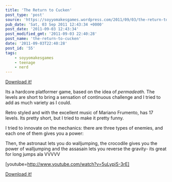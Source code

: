 ```yaml
---
title: 'The Return to Cucken'
post_type: 'post'
source: 'https://soyyomakesgames.wordpress.com/2011/09/03/the-return-to-cucken/'
pub_date: 'Sat, 03 Sep 2011 12:43:34 +0000'
post_date: '2011-09-03 12:43:34'
post_modified_gmt: '2011-09-03 22:40:28'
post_name: 'the-return-to-cucken'
date: '2011-09-03T22:40:28'
post_id: '55'
tags:
    - soyyomakesgames
    - teenage
    - nerd
---
```

<a title="The Return to Cucken" href="http://gamejolt.com/freeware/games/platformer/the-return-to-cucken/5805/" target="_blank">Download it!</a>

Its a hardcore platformer game, based on the idea of <em>permadeath. </em>The levels are short to bring a sensation of continuous challenge and I tried to add as much variety as I could.

Retro styled and with the excellent music of Mariano Frumento, has 17 levels. Its pretty short, but I tried to make it pretty funny.

I tried to innovate on the mechanics: there are three types of enemies, and each one of them gives you a power:

Then, the astronaut lets you do walljumping, the crocodile gives you the power of walljumping and the assasain lets you reverse the gravity- its great for long jumps ala VVVVV

[youtube=http://www.youtube.com/watch?v=5uLypiS-3rE]

<a title="The Return to Cucken" href="http://gamejolt.com/freeware/games/platformer/the-return-to-cucken/5805/" target="_blank">Download it!</a>